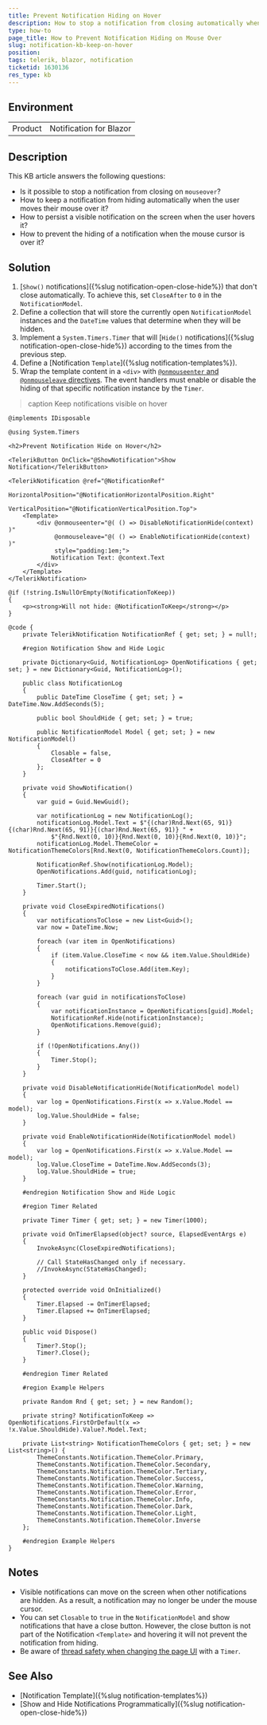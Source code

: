 ```yaml
---
title: Prevent Notification Hiding on Hover
description: How to stop a notification from closing automatically when the user hovers it?
type: how-to
page_title: How to Prevent Notification Hiding on Mouse Over
slug: notification-kb-keep-on-hover
position: 
tags: telerik, blazor, notification
ticketid: 1630136
res_type: kb
---
```


## Environment

<table>
    <tbody>
        <tr>
            <td>Product</td>
            <td>Notification for Blazor</td>
        </tr>
    </tbody>
</table>


## Description

This KB article answers the following questions:

* Is it possible to stop a notification from closing on `mouseover`?
* How to keep a notification from hiding automatically when the user moves their mouse over it?
* How to persist a visible notification on the screen when the user hovers it?
* How to prevent the hiding of a notification when the mouse cursor is over it?


## Solution

1. [`Show()` notifications]({%slug notification-open-close-hide%}) that don't close automatically. To achieve this, set `CloseAfter` to `0` in the `NotificationModel`.
1. Define a collection that will store the currently open `NotificationModel` instances and the `DateTime` values that determine when they will be hidden.
1. Implement a `System.Timers.Timer` that will [`Hide()` notifications]({%slug notification-open-close-hide%}) according to the times from the previous step.
1. Define a [Notification `Template`]({%slug notification-templates%}).
1. Wrap the template content in a `<div>` with [`@onmouseenter` and `@onmouseleave` directives](https://learn.microsoft.com/en-us/aspnet/core/blazor/components/event-handling). The event handlers must enable or disable the hiding of that specific notification instance by the `Timer`.

>caption Keep notifications visible on hover

````CSHTML
@implements IDisposable

@using System.Timers

<h2>Prevent Notification Hide on Hover</h2>

<TelerikButton OnClick="@ShowNotification">Show Notification</TelerikButton>

<TelerikNotification @ref="@NotificationRef"
                     HorizontalPosition="@NotificationHorizontalPosition.Right"
                     VerticalPosition="@NotificationVerticalPosition.Top">
    <Template>
        <div @onmouseenter="@( () => DisableNotificationHide(context) )"
             @onmouseleave="@( () => EnableNotificationHide(context) )"
             style="padding:1em;">
            Notification Text: @context.Text
        </div>
    </Template>
</TelerikNotification>

@if (!string.IsNullOrEmpty(NotificationToKeep))
{
    <p><strong>Will not hide: @NotificationToKeep</strong></p>
}

@code {
    private TelerikNotification NotificationRef { get; set; } = null!;

    #region Notification Show and Hide Logic

    private Dictionary<Guid, NotificationLog> OpenNotifications { get; set; } = new Dictionary<Guid, NotificationLog>();

    public class NotificationLog
    {
        public DateTime CloseTime { get; set; } = DateTime.Now.AddSeconds(5);

        public bool ShouldHide { get; set; } = true;

        public NotificationModel Model { get; set; } = new NotificationModel()
        {
            Closable = false,
            CloseAfter = 0
        };
    }

    private void ShowNotification()
    {
        var guid = Guid.NewGuid();

        var notificationLog = new NotificationLog();
        notificationLog.Model.Text = $"{(char)Rnd.Next(65, 91)}{(char)Rnd.Next(65, 91)}{(char)Rnd.Next(65, 91)} " +
            $"{Rnd.Next(0, 10)}{Rnd.Next(0, 10)}{Rnd.Next(0, 10)}";
        notificationLog.Model.ThemeColor = NotificationThemeColors[Rnd.Next(0, NotificationThemeColors.Count)];

        NotificationRef.Show(notificationLog.Model);
        OpenNotifications.Add(guid, notificationLog);

        Timer.Start();
    }

    private void CloseExpiredNotifications()
    {
        var notificationsToClose = new List<Guid>();
        var now = DateTime.Now;

        foreach (var item in OpenNotifications)
        {
            if (item.Value.CloseTime < now && item.Value.ShouldHide)
            {
                notificationsToClose.Add(item.Key);
            }
        }

        foreach (var guid in notificationsToClose)
        {
            var notificationInstance = OpenNotifications[guid].Model;
            NotificationRef.Hide(notificationInstance);
            OpenNotifications.Remove(guid);
        }

        if (!OpenNotifications.Any())
        {
            Timer.Stop();
        }
    }

    private void DisableNotificationHide(NotificationModel model)
    {
        var log = OpenNotifications.First(x => x.Value.Model == model);
        log.Value.ShouldHide = false;
    }

    private void EnableNotificationHide(NotificationModel model)
    {
        var log = OpenNotifications.First(x => x.Value.Model == model);
        log.Value.CloseTime = DateTime.Now.AddSeconds(3);
        log.Value.ShouldHide = true;
    }

    #endregion Notification Show and Hide Logic

    #region Timer Related

    private Timer Timer { get; set; } = new Timer(1000);

    private void OnTimerElapsed(object? source, ElapsedEventArgs e)
    {
        InvokeAsync(CloseExpiredNotifications);

        // Call StateHasChanged only if necessary.
        //InvokeAsync(StateHasChanged);
    }

    protected override void OnInitialized()
    {
        Timer.Elapsed -= OnTimerElapsed;
        Timer.Elapsed += OnTimerElapsed;
    }

    public void Dispose()
    {
        Timer?.Stop();
        Timer?.Close();
    }

    #endregion Timer Related

    #region Example Helpers

    private Random Rnd { get; set; } = new Random();

    private string? NotificationToKeep => OpenNotifications.FirstOrDefault(x => !x.Value.ShouldHide).Value?.Model.Text;

    private List<string> NotificationThemeColors { get; set; } = new List<string>() {
        ThemeConstants.Notification.ThemeColor.Primary,
        ThemeConstants.Notification.ThemeColor.Secondary,
        ThemeConstants.Notification.ThemeColor.Tertiary,
        ThemeConstants.Notification.ThemeColor.Success,
        ThemeConstants.Notification.ThemeColor.Warning,
        ThemeConstants.Notification.ThemeColor.Error,
        ThemeConstants.Notification.ThemeColor.Info,
        ThemeConstants.Notification.ThemeColor.Dark,
        ThemeConstants.Notification.ThemeColor.Light,
        ThemeConstants.Notification.ThemeColor.Inverse
    };

    #endregion Example Helpers
}
````


## Notes

* Visible notifications can move on the screen when other notifications are hidden. As a result, a notification may no longer be under the mouse cursor.
* You can set `Closable` to `true` in the `NotificationModel` and show notifications that have a close button. However, the close button is not part of the Notification `<Template>` and hovering it will not prevent the notification from hiding.
* Be aware of [thread safety when changing the page UI](https://blazor-university.com/components/multi-threaded-rendering/invokeasync/) with a `Timer`.


## See Also

* [Notification Template]({%slug notification-templates%})
* [Show and Hide Notifications Programmatically]({%slug notification-open-close-hide%})

